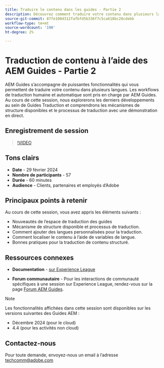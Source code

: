 ```yaml
---
title: Traduire le contenu dans les guides - Partie 2
description: Découvrez comment traduire votre contenu dans plusieurs langues.
source-git-commit: 87fe100d312fafbfd5b336f7c5ca618bc20cdebb
workflow-type: tm+mt
source-wordcount: '190'
ht-degree: 2%

---
```


# Traduction de contenu à l’aide des AEM Guides - Partie 2

AEM Guides s’accompagne de puissantes fonctionnalités qui vous permettent de traduire votre contenu dans plusieurs langues. Les workflows de traduction humaine et automatique sont pris en charge par AEM Guides. Au cours de cette session, nous explorerons les derniers développements au sein de Guides Traduction et comprendrons les mécanismes de structure disponibles et le processus de traduction avec une démonstration en direct.


## Enregistrement de session

>[!VIDEO](https://video.tv.adobe.com/v/3427661/languagevariables-nativepdf-translation)

## Tons clairs

- **Date** - 29 février 2024
- **Nombre de participants** - 57
- **Durée** - 60 minutes
- **Audience** - Clients, partenaires et employés d’Adobe

## Principaux points à retenir

Au cours de cette session, vous avez appris les éléments suivants :
- Nouveautés de l’espace de traduction des guides
- Mécanisme de structure disponible et processus de traduction.
- Comment ajouter des langues personnalisées pour la traduction.
- Comment localiser le contenu à l’aide de variables de langue.
- Bonnes pratiques pour la traduction de contenu structuré.


## Ressources connexes

- **Documentation** - [sur Experience League](https://experienceleague.adobe.com/docs/experience-manager-guides/using/user-guide/translate-content/translation.html?lang=en)

- **Forum communautaire** - Pour les interactions de communauté spécifiques à une session sur Experience League, rendez-vous sur la page  [Forum AEM Guides](https://experienceleaguecommunities.adobe.com/t5/experience-manager-guides/bd-p/xml-documentation-discussions).


>[!NOTE]
>
> Les fonctionnalités affichées dans cette session sont disponibles sur les versions suivantes des Guides AEM :
> - Décembre 2024 (pour le cloud)
> - 4.4 (pour les activités non cloud)



## Contactez-nous

Pour toute demande, envoyez-nous un email à l’adresse <techcomm@adobe.com>
